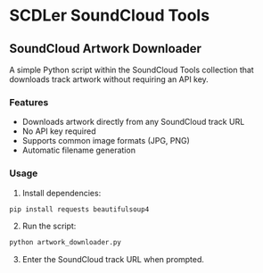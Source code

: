 # SCDLer SoundCloud Tools

## SoundCloud Artwork Downloader

A simple Python script within the SoundCloud Tools collection that downloads track artwork without requiring an API key.

### Features
- Downloads artwork directly from any SoundCloud track URL
- No API key required
- Supports common image formats (JPG, PNG)
- Automatic filename generation

### Usage

1. Install dependencies:
```bash
pip install requests beautifulsoup4
```

2. Run the script:
```bash
python artwork_downloader.py
```

3. Enter the SoundCloud track URL when prompted.


     
